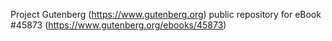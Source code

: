 Project Gutenberg (https://www.gutenberg.org) public repository for eBook #45873 (https://www.gutenberg.org/ebooks/45873)
